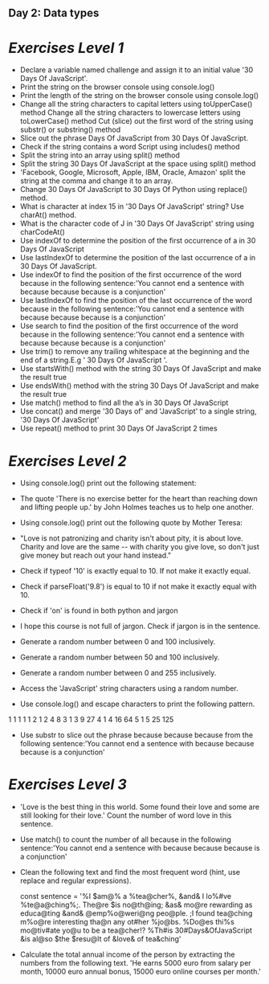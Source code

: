  ## **Day 2: Data types**
# *Exercises Level 1*
* Declare a variable named challenge and assign it to an initial value '30 Days Of JavaScript'.
* Print the string on the browser console using console.log()
* Print the length of the string on the browser console using console.log()
* Change all the string characters to capital letters using toUpperCase() method
Change all the string characters to lowercase letters using toLowerCase() method
Cut (slice) out the first word of the string using substr() or substring() method
* Slice out the phrase Days Of JavaScript from 30 Days Of JavaScript.
* Check if the string contains a word Script using includes() method
* Split the string into an array using split() method
* Split the string 30 Days Of JavaScript at the space using split() method
* 'Facebook, Google, Microsoft, Apple, IBM, Oracle, Amazon' split the string at the comma and change it to an array.
* Change 30 Days Of JavaScript to 30 Days Of Python using replace() method.
* What is character at index 15 in '30 Days Of JavaScript' string? Use charAt() method.
* What is the character code of J in '30 Days Of JavaScript' string using charCodeAt()
* Use indexOf to determine the position of the first occurrence of a in 30 Days Of JavaScript
* Use lastIndexOf to determine the position of the last occurrence of a in 30 Days Of JavaScript.
* Use indexOf to find the position of the first occurrence of the word because in the following sentence:'You cannot end a sentence with because because because is a conjunction'
* Use lastIndexOf to find the position of the last occurrence of the word because in the following sentence:'You cannot end a sentence with because because because is a conjunction'
* Use search to find the position of the first occurrence of the word because in the following sentence:'You cannot end a sentence with because because because is a conjunction'
* Use trim() to remove any trailing whitespace at the beginning and the end of a string.E.g ' 30 Days Of JavaScript '.
* Use startsWith() method with the string 30 Days Of JavaScript and make the result true
* Use endsWith() method with the string 30 Days Of JavaScript and make the result true
* Use match() method to find all the a’s in 30 Days Of JavaScript
* Use concat() and merge '30 Days of' and 'JavaScript' to a single string, '30 Days Of JavaScript'
* Use repeat() method to print 30 Days Of JavaScript 2 times



# *Exercises Level 2*

* Using console.log() print out the following statement:

* The quote 'There is no exercise better for the heart than reaching down and lifting people up.' by John Holmes teaches us to help one another.
* Using console.log() print out the following quote by Mother Teresa:

* "Love is not patronizing and charity isn't about pity, it is about love. Charity and love are the same -- with charity you give love, so don't just give money but reach out your hand instead."
* Check if typeof '10' is exactly equal to 10. If not make it exactly equal.

* Check if parseFloat('9.8') is equal to 10 if not make it exactly equal with 10.

* Check if 'on' is found in both python and jargon

* I hope this course is not full of jargon. Check if jargon is in the sentence.

* Generate a random number between 0 and 100 inclusively.

* Generate a random number between 50 and 100 inclusively.

* Generate a random number between 0 and 255 inclusively.

* Access the 'JavaScript' string characters using a random number.

* Use console.log() and escape characters to print the following pattern.

1 1 1 1 1
2 1 2 4 8
3 1 3 9 27
4 1 4 16 64
5 1 5 25 125
* Use substr to slice out the phrase because because because from the following sentence:'You cannot end a sentence with because because because is a conjunction'


# *Exercises Level 3*


* 'Love is the best thing in this world. Some found their love and some are still looking for their love.' Count the number of word love in this sentence.

* Use match() to count the number of all because in the following sentence:'You cannot end a sentence with because because because is a conjunction'

* Clean the following text and find the most frequent word (hint, use replace and regular expressions).

    const sentence = '%I $am@% a %tea@cher%, &and& I lo%#ve %te@a@ching%;. The@re $is no@th@ing; &as& mo@re rewarding as educa@ting &and& @emp%o@weri@ng peo@ple. ;I found tea@ching m%o@re interesting tha@n any ot#her %jo@bs. %Do@es thi%s mo@tiv#ate yo@u to be a tea@cher!? %Th#is 30#Days&OfJavaScript &is al@so $the $resu@lt of &love& of tea&ching'
* Calculate the total annual income of the person by extracting the numbers from the following text. 'He earns 5000 euro from salary per month, 10000 euro annual bonus, 15000 euro online courses per month.'

